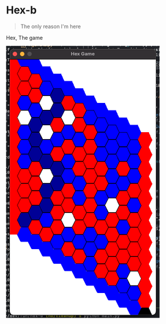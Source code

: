 # Hex-b

> The only reason I'm here

Hex, The game

![Random Hex Game](/wiki/images/RandomHexBoard.png)
